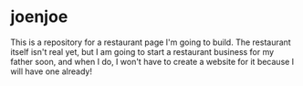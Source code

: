 # joenjoe
This is a repository for a restaurant page I'm going to build. The restaurant itself isn't real yet, but I am going to start a restaurant business for my father soon, and when I do, I won't have to create a website for it because I will have one already!
